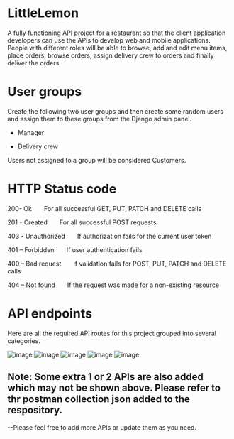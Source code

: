 # LittleLemon
A fully functioning API project for a restaurant so that the client application developers can use the APIs to develop web and mobile applications. People with different roles will be able to browse, add and edit menu items, place orders, browse orders, assign delivery crew to orders and finally deliver the orders.

# User groups
Create the following two user groups and then create some random users and assign them to these groups from the Django admin panel. 

 - Manager

- Delivery crew

Users not assigned to a group will be considered Customers. 

# HTTP Status code

200- Ok &nbsp;  &nbsp;   &nbsp; For all successful GET, PUT, PATCH and DELETE calls

201 - Created &nbsp;  &nbsp;   &nbsp;           For all successful POST requests

403 - Unauthorized &nbsp;  &nbsp;   &nbsp;       If authorization fails for the current user token

401 – Forbidden &nbsp;  &nbsp;   &nbsp;          If user authentication fails

400 – Bad request &nbsp;  &nbsp;   &nbsp;        If validation fails for POST, PUT, PATCH and DELETE calls

404 – Not found &nbsp;  &nbsp;   &nbsp;          If the request was made for a non-existing resource


# API endpoints 
Here are all the required API routes for this project grouped into several categories.


![image](https://user-images.githubusercontent.com/59411538/235428115-6df3cd1b-557c-4f7a-bc97-4ae02b028df9.png)
![image](https://user-images.githubusercontent.com/59411538/235428172-d71df044-6fe1-4247-8fb0-807e712f94a3.png)
![image](https://user-images.githubusercontent.com/59411538/235428278-1544f629-c4e2-4ef8-9e67-6a4f9029cb34.png)
![image](https://user-images.githubusercontent.com/59411538/235428334-3af98b26-7b6e-4f6e-904b-8920a97badbc.png)
![image](https://user-images.githubusercontent.com/59411538/235428375-5ad2572a-f298-4102-b3c4-dc569c1c8eff.png)


## Note: Some extra 1 or 2 APIs are also added which may not be shown above. Please refer to thr postman collection json added to the respository.
--Please feel free to add more APIs or update them as you need.

